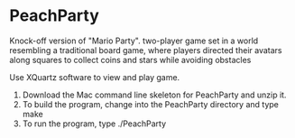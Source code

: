 # PeachParty
Knock-off version of "Mario Party". two-player game set in a world resembling a traditional board game, 
where players directed their avatars along squares to collect coins and stars while avoiding obstacles

Use XQuartz software to view and play game. 
1. Download the Mac command line skeleton for PeachParty and unzip it.
2. To build the program, change into the PeachParty directory and type
	make
3. To run the program, type
	./PeachParty
  
  
